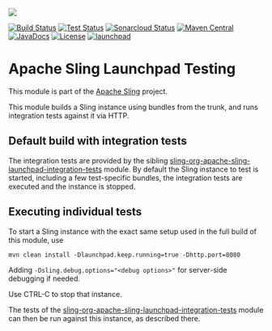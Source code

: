 [<img src="https://sling.apache.org/res/logos/sling.png"/>](https://sling.apache.org)

 [![Build Status](https://ci-builds.apache.org/job/Sling/job/modules/job/sling-org-apache-sling-launchpad-testing/job/master/badge/icon)](https://ci-builds.apache.org/job/Sling/job/modules/job/sling-org-apache-sling-launchpad-testing/job/master/) [![Test Status](https://img.shields.io/jenkins/tests.svg?jobUrl=https://ci-builds.apache.org/job/Sling/job/modules/job/sling-org-apache-sling-launchpad-testing/job/master/)](https://ci-builds.apache.org/job/Sling/job/modules/job/sling-org-apache-sling-launchpad-testing/job/master/test/?width=800&height=600) [![Sonarcloud Status](https://sonarcloud.io/api/project_badges/measure?project=apache_sling-org-apache-sling-launchpad-testing&metric=alert_status)](https://sonarcloud.io/dashboard?id=apache_sling-org-apache-sling-launchpad-testing) [![Maven Central](https://maven-badges.herokuapp.com/maven-central/org.apache.sling/org.apache.sling.launchpad.testing/badge.svg)](https://search.maven.org/#search%7Cga%7C1%7Cg%3A%22org.apache.sling%22%20a%3A%22org.apache.sling.launchpad.testing%22) [![JavaDocs](https://www.javadoc.io/badge/org.apache.sling/org.apache.sling.launchpad.testing.svg)](https://www.javadoc.io/doc/org.apache.sling/org.apache.sling.launchpad.testing) [![License](https://img.shields.io/badge/License-Apache%202.0-blue.svg)](https://www.apache.org/licenses/LICENSE-2.0) [![launchpad](https://sling.apache.org/badges/group-launchpad.svg)](https://github.com/apache/sling-aggregator/blob/master/docs/groups/launchpad.md)

# Apache Sling Launchpad Testing

This module is part of the [Apache Sling](https://sling.apache.org) project.

This module builds a Sling instance using bundles from the trunk, and
runs integration tests against it via HTTP.

## Default build with integration tests

The integration tests are provided by the sibling [sling-org-apache-sling-launchpad-integration-tests](https://github.com/apache/sling-org-apache-sling-launchpad-integration-tests)
module. By default the Sling instance to test is started, including a
few test-specific bundles, the integration tests are executed and 
the instance is stopped.

## Executing individual tests

To start a Sling instance with the exact same setup used in the full
build of this module, use

    mvn clean install -Dlaunchpad.keep.running=true -Dhttp.port=8080

Adding `-Dsling.debug.options="<debug options>"` for server-side debugging if needed.

Use CTRL-C to stop that instance.

The tests of the [sling-org-apache-sling-launchpad-integration-tests](https://github.com/apache/sling-org-apache-sling-launchpad-integration-tests) module can then be run against this instance, as described there.
